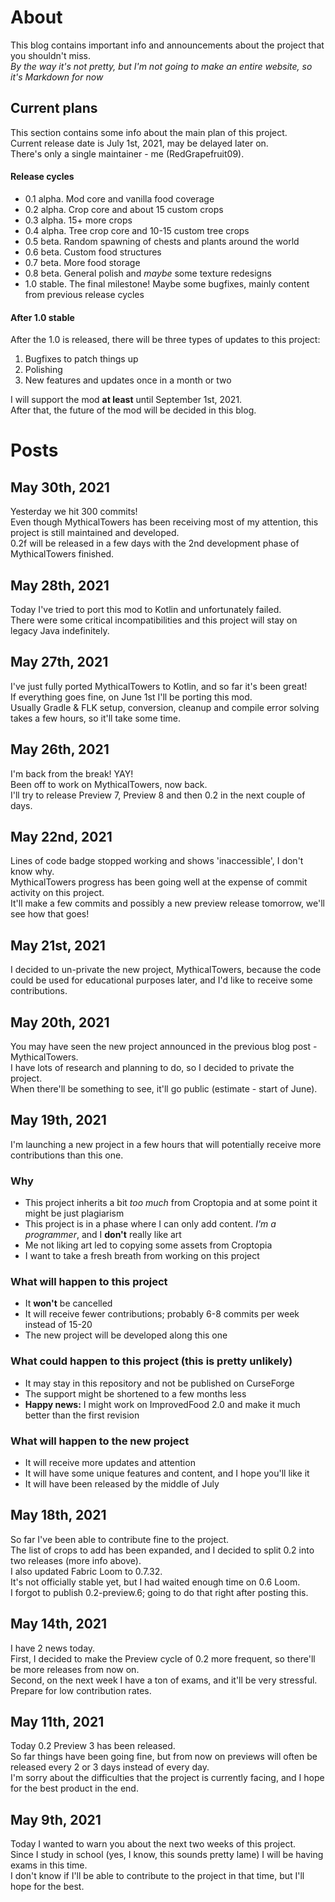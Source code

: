 # About

This blog contains important info and announcements about the project that you shouldn't miss.  
_By the way it's not pretty, but I'm not going to make an entire website, so it's Markdown for now_

## Current plans

This section contains some info about the main plan of this project.  
Current release date is July 1st, 2021, may be delayed later on.  
There's only a single maintainer - me (RedGrapefruit09).

#### Release cycles

- 0.1 alpha. Mod core and vanilla food coverage
- 0.2 alpha. Crop core and about 15 custom crops
- 0.3 alpha. 15+ more crops
- 0.4 alpha. Tree crop core and 10-15 custom tree crops
- 0.5 beta. Random spawning of chests and plants around the world
- 0.6 beta. Custom food structures
- 0.7 beta. More food storage
- 0.8 beta. General polish and _maybe_ some texture redesigns
- 1.0 stable. The final milestone! Maybe some bugfixes, mainly content from previous release cycles

#### After 1.0 stable

After the 1.0 is released, there will be three types of updates to this project:

1. Bugfixes to patch things up
2. Polishing
3. New features and updates once in a month or two

I will support the mod **at least** until September 1st, 2021.  
After that, the future of the mod will be decided in this blog.

# Posts

## May 30th, 2021

Yesterday we hit 300 commits!  
Even though MythicalTowers has been receiving most of my attention, this project is still maintained and developed.  
0.2f will be released in a few days with the 2nd development phase of MythicalTowers finished.

## May 28th, 2021

Today I've tried to port this mod to Kotlin and unfortunately failed.  
There were some critical incompatibilities and this project will stay on legacy Java indefinitely.

## May 27th, 2021

I've just fully ported MythicalTowers to Kotlin, and so far it's been great!  
If everything goes fine, on June 1st I'll be porting this mod.  
Usually Gradle & FLK setup, conversion, cleanup and compile error solving takes a few hours, so it'll take some time.

## May 26th, 2021

I'm back from the break! YAY!  
Been off to work on MythicalTowers, now back.  
I'll try to release Preview 7, Preview 8 and then 0.2 in the next couple of days.

## May 22nd, 2021

Lines of code badge stopped working and shows 'inaccessible', I don't know why.  
MythicalTowers progress has been going well at the expense of commit activity on this project.  
It'll make a few commits and possibly a new preview release tomorrow, we'll see how that goes!

## May 21st, 2021

I decided to un-private the new project, MythicalTowers,
because the code could be used for educational purposes later,
and I'd like to receive some contributions.

## May 20th, 2021

You may have seen the new project announced in the previous blog post - MythicalTowers.  
I have lots of research and planning to do, so I decided to private the project.  
When there'll be something to see, it'll go public (estimate - start of June).

## May 19th, 2021

I'm launching a new project in a few hours that will potentially receive more contributions than this one.

### Why
- This project inherits a bit _too much_ from Croptopia and at some point it might be just plagiarism 
- This project is in a phase where I can only add content. _I'm a programmer_, and I **don't** really like art
- Me not liking art led to copying some assets from Croptopia
- I want to take a fresh breath from working on this project

### What will happen to this project
- It **won't** be cancelled
- It will receive fewer contributions; probably 6-8 commits per week instead of 15-20
- The new project will be developed along this one

### What could happen to this project (this is pretty unlikely)
- It may stay in this repository and not be published on CurseForge
- The support might be shortened to a few months less
- **Happy news:** I might work on ImprovedFood 2.0 and make it much better than the first revision

### What will happen to the new project
- It will receive more updates and attention
- It will have some unique features and content, and I hope you'll like it
- It will have been released by the middle of July

## May 18th, 2021

So far I've been able to contribute fine to the project.  
The list of crops to add has been expanded, and I decided to split 0.2 into two releases (more info above).  
I also updated Fabric Loom to 0.7.32.  
It's not officially stable yet, but I had waited enough time on 0.6 Loom.  
I forgot to publish 0.2-preview.6; going to do that right after posting this.

## May 14th, 2021

I have 2 news today.  
First, I decided to make the Preview cycle of 0.2 more frequent, so there'll be more releases from now on.  
Second, on the next week I have a ton of exams, and it'll be very stressful. Prepare for low contribution rates.

## May 11th, 2021

Today 0.2 Preview 3 has been released.  
So far things have been going fine, but from now on previews will often be released every 2 or 3 days instead of every
day.  
I'm sorry about the difficulties that the project is currently facing, and I hope for the best product in the end.

## May 9th, 2021

Today I wanted to warn you about the next two weeks of this project.  
Since I study in school (yes, I know, this sounds pretty lame) I will be having exams in this time.  
I don't know if I'll be able to contribute to the project in that time, but I'll hope for the best.